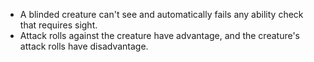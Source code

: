 - A blinded creature can't see and automatically fails any ability check that requires sight.
- Attack rolls against the creature have advantage, and the creature's attack rolls have disadvantage.
